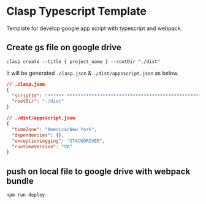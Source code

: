 # Clasp Typescript Template

Template for develop google app script with typescript and webpack.

## Create gs file on google drive

```
clasp create --title { project_name } --rootDir "./dist"
```

It will be generated `.clasp.json` & `./dist/appsscript.json` as below.

```json
// .clasp.json
{
  "scriptId": "******-***************************************************",
  "rootDir": "./dist"
}
```

```json
// ./dist/appsscript.json
{
  "timeZone": "America/New_York",
  "dependencies": {},
  "exceptionLogging": "STACKDRIVER",
  "runtimeVersion": "V8"
}
```

## push on local file to google drive with webpack bundle

```
npm run deploy
```
